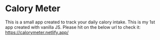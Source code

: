 # Calory Meter

This is a small app created to track your daily calory intake. This is my 1st app created with vanilla JS. 
Please hit on the below url to check it:
https://calorymeter.netlify.app/
